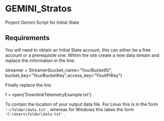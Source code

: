 # GEMINI_Stratos
Project Gemini Script for Initial State

## Requirements

You will need to obtain an Initial State account, this can either be a free account or a prerequisite one. Within the site create a new data stream and replace the information in the line:


streamer = Streamer(bucket_name="YourBucketID", bucket_key="YourBucketKey",access_key="YouAPIKey")

Finally replace the line


f = open('DownlinkTelemetryExample.txt')


To contain the location of your output data file. For Linux this is in the form <code>'~/folder/data.txt'</code>, whereas for Windows this takes the form <code>'C:\Users\folder\data.txt'.
